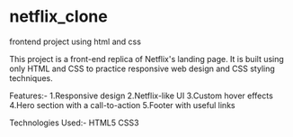 # netflix_clone
frontend project using html and css 

This project is a front-end replica of Netflix's landing page. It is built using only HTML and CSS to practice responsive web design and CSS styling techniques.

Features:-
1.Responsive design
2.Netflix-like UI
3.Custom hover effects
4.Hero section with a call-to-action
5.Footer with useful links

Technologies Used:-
HTML5
CSS3
